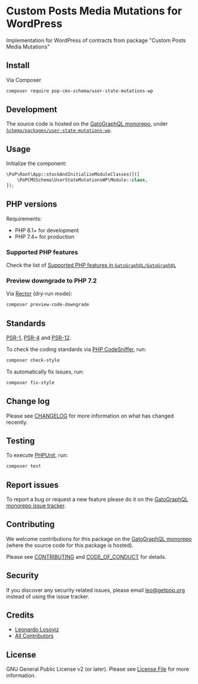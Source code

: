 # Custom Posts Media Mutations for WordPress

<!--
[![Build Status][ico-travis]][link-travis]
[![Quality Score][ico-code-quality]][link-code-quality]
[![Software License][ico-license]](LICENSE.md)
[![Latest Version on Packagist][ico-version]][link-packagist]
[![Coverage Status][ico-scrutinizer]][link-scrutinizer]
[![Total Downloads][ico-downloads]][link-downloads]
-->

Implementation for WordPress of contracts from package "Custom Posts Media Mutations"

## Install

Via Composer

``` bash
composer require pop-cms-schema/user-state-mutations-wp
```

## Development

The source code is hosted on the [GatoGraphQL monorepo](https://github.com/GatoGraphQL/GatoGraphQL), under [`Schema/packages/user-state-mutations-wp`](https://github.com/GatoGraphQL/GatoGraphQL/tree/master/layers/Schema/packages/user-state-mutations-wp).

## Usage

Initialize the component:

``` php
\PoP\Root\App::stockAndInitializeModuleClasses([([
    \PoPCMSSchema\UserStateMutationsWP\Module::class,
]);
```

## PHP versions

Requirements:

- PHP 8.1+ for development
- PHP 7.4+ for production

### Supported PHP features

Check the list of [Supported PHP features in `GatoGraphQL/GatoGraphQL`](https://github.com/GatoGraphQL/GatoGraphQL/blob/master/docs/supported-php-features.md)

### Preview downgrade to PHP 7.2

Via [Rector](https://github.com/rectorphp/rector) (dry-run mode):

```bash
composer preview-code-downgrade
```

## Standards

[PSR-1](https://www.php-fig.org/psr/psr-1), [PSR-4](https://www.php-fig.org/psr/psr-4) and [PSR-12](https://www.php-fig.org/psr/psr-12).

To check the coding standards via [PHP CodeSniffer](https://github.com/squizlabs/PHP_CodeSniffer), run:

``` bash
composer check-style
```

To automatically fix issues, run:

``` bash
composer fix-style
```

## Change log

Please see [CHANGELOG](CHANGELOG.md) for more information on what has changed recently.

## Testing

To execute [PHPUnit](https://phpunit.de/), run:

``` bash
composer test
```

## Report issues

To report a bug or request a new feature please do it on the [GatoGraphQL monorepo issue tracker](https://github.com/GatoGraphQL/GatoGraphQL/issues).

## Contributing

We welcome contributions for this package on the [GatoGraphQL monorepo](https://github.com/GatoGraphQL/GatoGraphQL) (where the source code for this package is hosted).

Please see [CONTRIBUTING](CONTRIBUTING.md) and [CODE_OF_CONDUCT](CODE_OF_CONDUCT.md) for details.

## Security

If you discover any security related issues, please email leo@getpop.org instead of using the issue tracker.

## Credits

- [Leonardo Losoviz][link-author]
- [All Contributors][link-contributors]

## License

GNU General Public License v2 (or later). Please see [License File](LICENSE.md) for more information.

[ico-version]: https://img.shields.io/packagist/v/pop-cms-schema/user-state-mutations-wp.svg?style=flat-square
[ico-license]: https://img.shields.io/badge/license-GPLv2-brightgreen.svg?style=flat-square
[ico-travis]: https://img.shields.io/travis/pop-cms-schema/user-state-mutations-wp/master.svg?style=flat-square
[ico-scrutinizer]: https://img.shields.io/scrutinizer/coverage/g/pop-cms-schema/user-state-mutations-wp.svg?style=flat-square
[ico-code-quality]: https://img.shields.io/scrutinizer/g/pop-cms-schema/user-state-mutations-wp.svg?style=flat-square
[ico-downloads]: https://img.shields.io/packagist/dt/pop-cms-schema/user-state-mutations-wp.svg?style=flat-square

[link-packagist]: https://packagist.org/packages/pop-cms-schema/user-state-mutations-wp
[link-travis]: https://travis-ci.org/pop-cms-schema/user-state-mutations-wp
[link-scrutinizer]: https://scrutinizer-ci.com/g/pop-cms-schema/user-state-mutations-wp/code-structure
[link-code-quality]: https://scrutinizer-ci.com/g/pop-cms-schema/user-state-mutations-wp
[link-downloads]: https://packagist.org/packages/pop-cms-schema/user-state-mutations-wp
[link-author]: https://github.com/leoloso
[link-contributors]: ../../../../../../contributors
